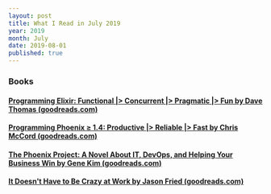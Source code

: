 ```yaml
---
layout: post
title: What I Read in July 2019
year: 2019
month: July
date: 2019-08-01
published: true
---
```


### Books

#### [Programming Elixir: Functional |> Concurrent |> Pragmatic |> Fun by Dave Thomas (goodreads.com)](https://www.goodreads.com/book/show/17971957)

#### [Programming Phoenix ≥ 1.4: Productive |> Reliable |> Fast by Chris McCord (goodreads.com)](https://www.goodreads.com/book/show/32848382)

#### [The Phoenix Project: A Novel About IT, DevOps, and Helping Your Business Win by Gene Kim (goodreads.com)](https://www.goodreads.com/book/show/17255186)

#### [It Doesn't Have to Be Crazy at Work by Jason Fried (goodreads.com)](https://www.goodreads.com/book/show/38900866)